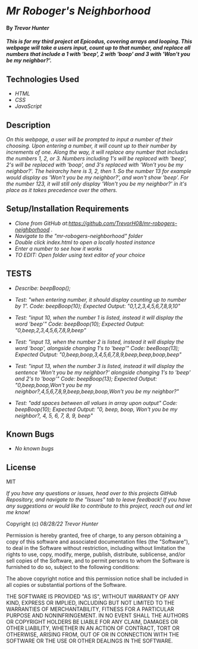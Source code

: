 # _Mr Roboger's Neighborhood_

#### By _Trevor Hunter_

#### _This is for my third project at Epicodus, covering arrays and looping. This webpage will take a users input, count up to that number, and replace all numbers that include a 1 with 'beep', 2 with 'boop' and 3 with 'Won't you be my neighbor?'._

## Technologies Used

* _HTML_
* _CSS_
* _JavaScript_

## Description

_On this webpage, a user will be prompted to input a number of their choosing. Upon entering a number, it will count up to their number by increments of one. Along the way, it will replace any number that includes the numbers 1, 2, or 3. Numbers including 1's will be replaced with 'beep', 2's will be replaced with 'boop', and 3's replaced with 'Won't you be my neighbor?'. The heirarchy here is 3, 2, then 1. So the number 13 for example would display as 'Won't you be my neighbor?', and won't show 'beep'. For the number 123, it will still only display 'Won't you be my neighbor?' in it's place as it takes precedence over the others._

## Setup/Installation Requirements

* _Clone from GitHub at:https://github.com/TrevorH08/mr-robogers-neighborhood ._
* _Navigate to the "mr-robogers-neighborhood" folder_
* _Double click index.html to open a locally hosted instance_
* _Enter a number to see how it works_
* _TO EDIT: Open folder using text editor of your choice_


## TESTS

* _Describe: beepBoop();_

* _Test: "when entering number, it should display counting up to number by 1"._
  _Code: beepBoop(10);_
  _Expected Output: "0,1,2,3,4,5,6,7,8,9,10"_

* _Test: "input 10, when the number 1 is listed, instead it will display the word 'beep'"_
  _Code: beepBoop(10);_
  _Expected Output: "0,beep,2,3,4,5,6,7,8,9,beep"_

* _Test: "input 13, when the number 2 is listed, instead it will display the word 'boop', alongside changing 1's to 'beep'"_
  _Code: beeBoop(13);_
  _Expected Output: "0,beep,boop,3,4,5,6,7,8,9,beep,beep,boop,beep"_

* _Test: "input 13, when the number 3 is listed, instead it will display the sentence 'Won't you be my neighbor?' alongside changing 1's to 'beep' and 2's to 'boop'"_
  _Code: beepBoop(13);_
  _Expected Output: "0,beep,boop,Won't you be my neighbor?,4,5,6,7,8,9,beep,beep,boop,Won't you be my neighbor?"_

* _Test: "add spaces between all values in array upon output"_
  _Code: beepBoop(10);_
  _Expected Output: "0, beep, boop, Won't you be my neighbor?, 4, 5, 6, 7, 8, 9, beep"_



## Known Bugs

* _No known bugs_

## License

MIT

_If you have any questions or issues, head over to this projects GitHub Repository, and navigate to the "Issues" tab to leave feedback! If you have any suggestions or would like to contribute to this project, reach out and let me know!_

Copyright (c) _08/28/22_ _Trevor Hunter_

Permission is hereby granted, free of charge, to any person obtaining a copy of this software and associated documentation files (the "Software"), to deal in the Software without restriction, including without limitation the rights to use, copy, modify, merge, publish, distribute, sublicense, and/or sell copies of the Software, and to permit persons to whom the Software is furnished to do so, subject to the following conditions:

The above copyright notice and this permission notice shall be included in all copies or substantial portions of the Software.

THE SOFTWARE IS PROVIDED "AS IS", WITHOUT WARRANTY OF ANY KIND, EXPRESS OR IMPLIED, INCLUDING BUT NOT LIMITED TO THE WARRANTIES OF MERCHANTABILITY, FITNESS FOR A PARTICULAR PURPOSE AND NONINFRINGEMENT. IN NO EVENT SHALL THE AUTHORS OR COPYRIGHT HOLDERS BE LIABLE FOR ANY CLAIM, DAMAGES OR OTHER LIABILITY, WHETHER IN AN ACTION OF CONTRACT, TORT OR OTHERWISE, ARISING FROM, OUT OF OR IN CONNECTION WITH THE SOFTWARE OR THE USE OR OTHER DEALINGS IN THE SOFTWARE.